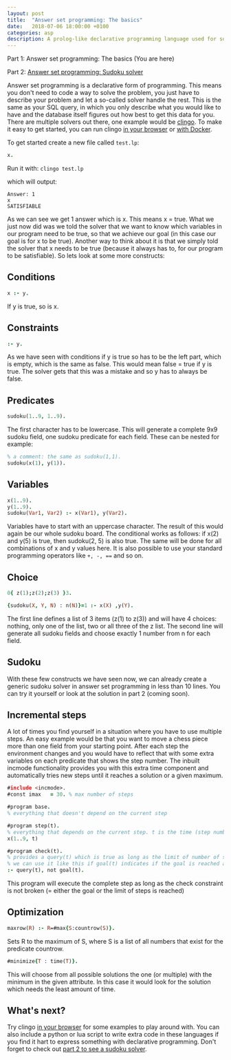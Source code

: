 ```yaml
---
layout: post
title:  "Answer set programming: The basics"
date:   2018-07-06 18:00:00 +0100
categories: asp
description: A prolog-like declarative programming language used for solving NP-hard search problems.
---
```


Part 1: Answer set programming: The basics (You are here)

Part 2: [Answer set programming: Sudoku solver][part2]

Answer set programming is a declarative form of programming. This means you don't need to code a way to solve the problem, you just have to describe your problem and let a so-called solver handle the rest. This is the same as your SQL query, in which you only describe what you would like to have and the database itself figures out how best to get this data for you. There are multiple solvers out there, one example would be [clingo][clingo]. To make it easy to get started, you can run clingo [in your browser][browser] or [with Docker][docker].

To get started create a new file called `test.lp`:

```prolog
x.
```

Run it with: `clingo test.lp`

which will output:

```
Answer: 1
x
SATISFIABLE
```

As we can see we get 1 answer which is x. This means x = true. What we just now did was we told the solver that we want to know which variables in our program need to be true, so that we achieve our goal (in this case our goal is for x to be true). Another way to think about it is that we simply told the solver that x needs to be true (because it always has to, for our program to be satisfiable). So lets look at some more constructs:

## Conditions
```prolog
x :- y.
```

If y is true, so is x.

## Constraints
```prolog
:- y.
```

As we have seen with conditions if y is true so has to be the left part, which is empty, which is the same as false. This would mean false = true if y is true. The solver gets that this was a mistake and so y has to always be false.

## Predicates
```prolog
sudoku(1..9, 1..9).
```

The first character has to be lowercase. This will generate a complete 9x9 sudoku field, one sudoku predicate for each field. These can be nested for example:

```prolog
% a comment: the same as sudoku(1,1).
sudoku(x(1), y(1)).
```

## Variables
```prolog
x(1..9).
y(1..9).
sudoku(Var1, Var2) :- x(Var1), y(Var2).
```

Variables have to start with an uppercase character. The result of this would again be our whole sudoku board. The conditional works as follows: if x(2) and y(5) is true, then sudoku(2, 5) is also true. The same will be done for all combinations of x and y values here. It is also possible to use your standard programming operators like `+, -, ==` and so on.

## Choice
```prolog
0{ z(1);z(2);z(3) }3.

{sudoku(X, Y, N) : n(N)}=1 :- x(X) ,y(Y).
```

The first line defines a list of 3 items (z(1) to z(3)) and will have 4 choices: nothing, only one of the list, two or all three of the z list. The second line will generate all sudoku fields and choose exactly 1 number from n for each field.

## Sudoku

With these few constructs we have seen now, we can already create a generic sudoku solver in answer set programming in less than 10 lines. You can try it yourself or look at the solution in part 2 (coming soon).

## Incremental steps

A lot of times you find yourself in a situation where you have to use multiple steps. An easy example would be that you want to move a chess piece more than one field from your starting point. After each step the environment changes and you would have to reflect that with some extra variables on each predicate that shows the step number. The inbuilt incmode functionality provides you with this extra time component and automatically tries new steps until it reaches a solution or a given maximum.

```prolog
#include <incmode>.
#const imax   = 30. % max number of steps

#program base.
% everything that doesn't depend on the current step

#program step(t).
% everything that depends on the current step. t is the time (step number) variable
x(1..9, t)

#program check(t).
% provides a query(t) which is true as long as the limit of number of steps is not reached
% we can use it like this if goal(t) indicates if the goal is reached at this step:
:- query(t), not goal(t).
```

This program will execute the complete step as long as the check constraint is not broken (= either the goal or the limit of steps is reached)

## Optimization

```prolog
maxrow(R) :- R=#max{S:countrow(S)}.
```

Sets R to the maximum of S, where S is a list of all numbers that exist for the predicate countrow.

```prolog
#minimize{T : time(T)}.
```

This will choose from all possible solutions the one (or multiple) with the minimum in the given attribute. In this case it would look for the solution which needs the least amount of time.

## What's next?

Try clingo [in your browser][browser] for some examples to play around with. You can also include a python or lua script to write extra code in these languages if you find it hart to express something with declarative programming. Don't forget to check out [part 2 to see a sudoku solver][part2].

[clingo]: https://potassco.org/
[browser]: https://potassco.org/clingo/run/
[docker]: https://github.com/ddmler/docker-clingo
[part2]: https://ddmler.github.io/asp/2018/07/10/answer-set-programming-sudoku-solver.html
